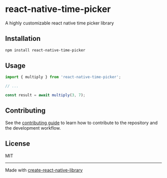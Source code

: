 # react-native-time-picker

A highly customizable react native time picker library

## Installation

```sh
npm install react-native-time-picker
```

## Usage


```js
import { multiply } from 'react-native-time-picker';

// ...

const result = await multiply(3, 7);
```


## Contributing

See the [contributing guide](CONTRIBUTING.md) to learn how to contribute to the repository and the development workflow.

## License

MIT

---

Made with [create-react-native-library](https://github.com/callstack/react-native-builder-bob)
